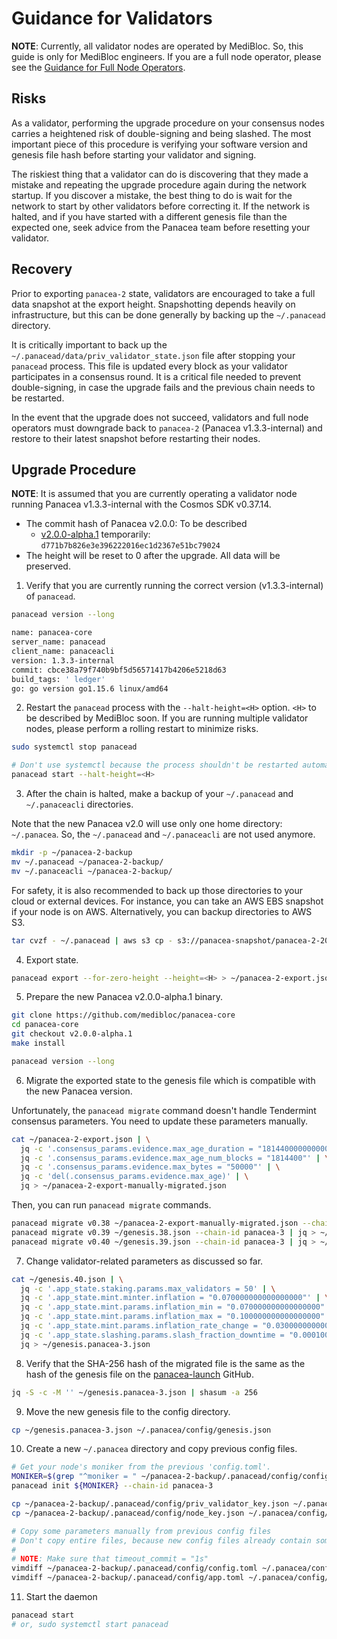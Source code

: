 # Guidance for Validators

**NOTE**:
Currently, all validator nodes are operated by MediBloc. So, this guide is only for MediBloc engineers.
If you are a full node operator, please see the [Guidance for Full Node Operators](upgrade-fullnode.md).


## Risks

As a validator, performing the upgrade procedure on your consensus nodes carries a heightened risk of double-signing and being slashed.
The most important piece of this procedure is verifying your software version and genesis file hash before starting your validator and signing.

The riskiest thing that a validator can do is discovering that they made a mistake and repeating the upgrade procedure again during the network startup.
If you discover a mistake, the best thing to do is wait for the network to start by other validators before correcting it.
If the network is halted, and if you have started with a different genesis file than the expected one,
seek advice from the Panacea team before resetting your validator.

## Recovery

Prior to exporting `panacea-2` state, validators are encouraged to take a full data snapshot at the export height.
Snapshotting depends heavily on infrastructure, but this can be done generally by backing up the `~/.panacead` directory.

It is critically important to back up the `~/.panacead/data/priv_validator_state.json` file after stopping your `panacead` process.
This file is updated every block as your validator participates in a consensus round.
It is a critical file needed to prevent double-signing, in case the upgrade fails and the previous chain needs to be restarted.

In the event that the upgrade does not succeed, validators and full node operators must downgrade back to `panacea-2` (Panacea v1.3.3-internal)
and restore to their latest snapshot before restarting their nodes.

## Upgrade Procedure

**NOTE**: It is assumed that you are currently operating a validator node running Panacea v1.3.3-internal with the Cosmos SDK v0.37.14.

- The commit hash of Panacea v2.0.0: To be described
   - [v2.0.0-alpha.1](https://github.com/medibloc/panacea-core/releases/tag/v2.0.0-alpha.1) temporarily: `d771b7b826e3e396222016ec1d2367e51bc79024`
- The height will be reset to 0 after the upgrade. All data will be preserved.

1. Verify that you are currently running the correct version (v1.3.3-internal) of `panacead`.
```bash
panacead version --long

name: panacea-core
server_name: panacead
client_name: panaceacli
version: 1.3.3-internal
commit: cbce38a79f740b9bf5d56571417b4206e5218d63
build_tags: ' ledger'
go: go version go1.15.6 linux/amd64
```

2. Restart the `panacead` process with the `--halt-height=<H>` option. `<H>` to be described by MediBloc soon.
   If you are running multiple validator nodes, please perform a rolling restart to minimize risks.
```bash
sudo systemctl stop panacead

# Don't use systemctl because the process shouldn't be restarted automatically after being halted.
panacead start --halt-height=<H> 
```

3. After the chain is halted, make a backup of your `~/.panacead` and `~/.panaceacli` directories.

Note that the new Panacea v2.0 will use only one home directory: `~/.panacea`.
So, the `~/.panacead` and `~/.panaceacli` are not used anymore.
```bash
mkdir -p ~/panacea-2-backup
mv ~/.panacead ~/panacea-2-backup/
mv ~/.panaceacli ~/panacea-2-backup/
```

For safety, it is also recommended to back up those directories to your cloud or external devices.
For instance, you can take an AWS EBS snapshot if your node is on AWS.
Alternatively, you can backup directories to AWS S3.
```bash
tar cvzf - ~/.panacead | aws s3 cp - s3://panacea-snapshot/panacea-2-2021xxxx-v1.3.3.tar.gz
```

4. Export state.
```bash
panacead export --for-zero-height --height=<H> > ~/panacea-2-export.json
```

5. Prepare the new Panacea v2.0.0-alpha.1 binary.
```bash
git clone https://github.com/medibloc/panacea-core
cd panacea-core
git checkout v2.0.0-alpha.1
make install

panacead version --long
```

6. Migrate the exported state to the genesis file which is compatible with the new Panacea version.

Unfortunately, the `panacead migrate` command doesn't handle Tendermint consensus parameters. You need to update these parameters manually.
```bash
cat ~/panacea-2-export.json | \
  jq -c '.consensus_params.evidence.max_age_duration = "1814400000000000"' | \
  jq -c '.consensus_params.evidence.max_age_num_blocks = "1814400"' | \
  jq -c '.consensus_params.evidence.max_bytes = "50000"' | \
  jq -c 'del(.consensus_params.evidence.max_age)' | \
  jq > ~/panacea-2-export-manually-migrated.json
```
Then, you can run `panacead migrate` commands.
```bash
panacead migrate v0.38 ~/panacea-2-export-manually-migrated.json --chain-id panacea-3 | jq > ~/genesis.38.json
panacead migrate v0.39 ~/genesis.38.json --chain-id panacea-3 | jq > ~/genesis.39.json
panacead migrate v0.40 ~/genesis.39.json --chain-id panacea-3 | jq > ~/genesis.40.json
```

7. Change validator-related parameters as discussed so far.
```bash
cat ~/genesis.40.json | \
  jq -c '.app_state.staking.params.max_validators = 50' | \
  jq -c '.app_state.mint.minter.inflation = "0.070000000000000000"' | \
  jq -c '.app_state.mint.params.inflation_min = "0.070000000000000000"' | \
  jq -c '.app_state.mint.params.inflation_max = "0.100000000000000000"' | \
  jq -c '.app_state.mint.params.inflation_rate_change = "0.030000000000000000"' | \
  jq -c '.app_state.slashing.params.slash_fraction_downtime = "0.000100000000000000"' | \
  jq > ~/genesis.panacea-3.json
````

8. Verify that the SHA-256 hash of the migrated file is the same as the hash of the genesis file
   on the [panacea-launch](https://github.com/medibloc/panacea-launch/panacea-3/genesis.json) GitHub.
```bash
jq -S -c -M '' ~/genesis.panacea-3.json | shasum -a 256
```

9. Move the new genesis file to the config directory.
```bash
cp ~/genesis.panacea-3.json ~/.panacea/config/genesis.json
```

10. Create a new `~/.panacea` directory and copy previous config files.
```bash
# Get your node's moniker from the previous 'config.toml'.
MONIKER=$(grep "^moniker = " ~/panacea-2-backup/.panacead/config/config.toml | awk '{print $3}' | sed 's|"||g')
panacead init ${MONIKER} --chain-id panacea-3

cp ~/panacea-2-backup/.panacead/config/priv_validator_key.json ~/.panacea/config/
cp ~/panacea-2-backup/.panacead/config/node_key.json ~/.panacea/config/

# Copy some parameters manually from previous config files
# Don't copy entire files, because new config files already contain some parameters that are newly introduced.
#
# NOTE: Make sure that timeout_commit = "1s"
vimdiff ~/panacea-2-backup/.panacead/config/config.toml ~/.panacea/config/config.toml
vimdiff ~/panacea-2-backup/.panacead/config/app.toml ~/.panacea/config/app.toml
```

11. Start the daemon
```bash
panacead start
# or, sudo systemctl start panacead
```
